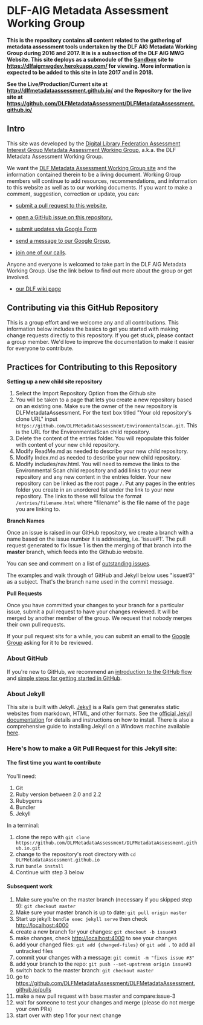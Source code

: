 # DLF-AIG Metadata Assessment Working Group

**This is the repository contains all content related to the gathering of metadata assessment tools undertaken by the DLF AIG Metadata Working Group during 2016 and 2017. It is is a subsection of the DLF AIG MWG Website. This site deploys as a submodule of the [Sandbox](https://github.com/DLFMetadataAssessment/Sandbox) site to https://dlfaigmwgdev.herokuapp.com/ for viewing. More information is expected to be added to this site in late 2017 and in 2018.**

**See the Live/Production/Current site at http://dlfmetadataassessment.github.io/ and the Repository for the live site at https://github.com/DLFMetadataAssessment/DLFMetadataAssessment.github.io/**

## Intro

This site was developed by the [Digital Library Federation Assessment Interest Group Metadata Assessment Working Group](https://groups.google.com/forum/#!forum/dlf-aig-metadata-assessment-working-group), a.k.a. the DLF Metadata Assessment Working Group.

We want the [DLF Metadata Assessment Working Group site](http://dlfmetadataassessment.github.io/) and the information contained therein to be a living document. Working Group members will continue to add resources, recommendations, and information to this website as well as to our working documents. If you want to make a comment, suggestion, correction or update, you can:

  * [submit a pull request to this website](https://github.com/DLFMetadataAssessment/DLFMetadataAssessment.github.io/pulls),

  * [open a GitHub issue on this repository](https://github.com/DLFMetadataAssessment/DLFMetadataAssessment.github.io/issues),

  * [submit updates via Google Form](https://docs.google.com/forms/d/e/1FAIpQLSe1SG3Yv3WYotd8QlC_e1jp6q0KMQ836LLHjBojXwsQJwiZGQ/viewform?embedded=true)

  * [send a message to our Google Group](https://groups.google.com/forum/#!forum/dlf-aig-metadata-assessment-working-group),

  * [join one of our calls](https://wiki.diglib.org/Assessment:Metadata).

Anyone and everyone is welcomed to take part in the DLF AIG Metadata Working Group. Use the link below to find out more about the group or get involved.

  * [our DLF wiki page](https://wiki.diglib.org/Assessment:Metadata)

## Contributing via this GitHub Repository

This is a group effort and we welcome any and all contributions. This information below includes the basics to get you started with making change requests directly to this repository. If you get stuck, please contact a group member. We'd love to improve the documentation to make it easier for everyone to contribute.

## Practices for Contributing to this Repository

**Setting up a new child site repository**

1. Select the Import Repository Option from the Github site
2. You will be taken to a page that lets you create a new repository based on an existing one. Make sure the owner of the new repository is DLFMetadataAssessment. For the text box titled "Your old repository's clone URL" input ```https://github.com/DLFMetadataAssessment/EnvironmentalScan.git```. This is the URL for the EnvironmentalScan child repository.
3. Delete the content of the entries folder. You will repopulate this folder with content of your new child repository.
4. Modify ReadMe.md as needed to describe your new child repository.
5. Modify Index.md as needed to describe your new child repository.
6. Modify includes/nav.html. You will need to remove the links to the Environmental Scan child repository and add links to your new repository and any new content in the entries folder. Your new repository can be linked as the root page ```/```. Put any pages in the entries folder you create in an unordered list under the link to your new repository. The links to these will follow the format ```/entries/filename.html``` where "filename" is the file name of the page you are linking to.

**Branch Names**

Once an issue is raised in our GitHub repository, we create a branch with a name based on the issue number it is addressing, i.e. 'issue#1'. The pull request generated to fix Issue 1 is then the merging of that branch into the **master** branch, which feeds into the Github.io website.

You can see and comment on a list of [outstanding issues](https://github.com/DLFMetadataAssessment/DLFMetadataAssessment.github.io/issues).

The examples and walk through of GitHub and Jekyll below uses "issue#3" as a subject. That's the branch name used in the commit message.

**Pull Requests**

Once you have committed your changes to your branch for a particular issue, submit a pull request to have your changes reviewed. It will be merged by another member of the group. We request that nobody merges their own pull requests.

If your pull request sits for a while, you can submit an email to the [Google Group](https://groups.google.com/forum/#!forum/dlf-aig-metadata-assessment-working-group) asking for it to be reviewed.

### About GitHub

If you're new to GitHub, we recommend an [introduction to the GitHub flow](https://guides.github.com/introduction/flow/) and [simple steps for getting started in GitHub](https://guides.github.com/activities/hello-world/).

### About Jekyll

This site is built with Jekyll. [Jekyll](http://jekyllrb.com) is a Rails gem that generates static websites from markdown, HTML, and other formats. See the [official Jekyll documentation](http://jekyllrb.com/docs/home/) for details and instructions on how to install. There is also a comprehensive guide to installing Jekyll on a Windows machine available [here](http://jekyll-windows.juthilo.com/).

### Here's how to make a Git Pull Request for this Jekyll site:

#### The first time you want to contribute

You'll need:

1. Git
2. Ruby version between 2.0 and 2.2
3. Rubygems
4. Bundler
5. Jekyll

In a terminal:

1. clone the repo with ```git clone https://github.com/DLFMetadataAssessment/DLFMetadataAssessment.github.io.git```
2. change to the repository's root directory with ```cd DLFMetadataAssessment.github.io```  
3. run ```bundle install```
4. Continue with step 3 below

#### Subsequent work
1. Make sure you're on the master branch (necessary if you skipped step 9): ```git checkout master```
2. Make sure your master branch is up to date: ```git pull origin master```
3. Start up jekyll: ```bundle exec jekyll serve``` then check [http://localhost:4000](http://localhost:4000)
4. create a new branch for your changes: ```git checkout -b issue#3```
5. make changes, check [http://localhost:4000](http://localhost:4000) to see your changes
6. add your changed files: ```git add {changed-files}``` or ```git add .``` to add all untracked files
7. commit your changes with a message: ```git commit -m "fixes issue #3"```
8. add your branch to the repo: ```git push --set-upstream origin issue#3```
9. switch back to the master branch: ```git checkout master```
10. go to https://github.com/DLFMetadataAssessment/DLFMetadataAssessment.github.io/pulls
11. make a new pull request with base:master and compare:issue-3
12. wait for someone to test your changes and merge (please do not merge your own PRs)
13. start over with step 1 for your next change
